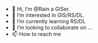 - 👋 Hi, I’m @Rain a GISer.
- 👀 I’m interested in GIS/RS/DL.
- 🌱 I’m currently learning RS/DL
- 💞️ I’m looking to collaborate on ...
- 📫 How to reach me 

<!---
RainyZhang16/RainyZhang16 is a ✨ special ✨ repository because its `README.md` (this file) appears on your GitHub profile.
You can click the Preview link to take a look at your changes.
--->
